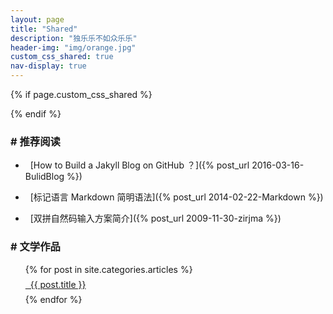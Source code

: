 ```yaml
---
layout: page
title: "Shared"
description: "独乐乐不如众乐乐"
header-img: "img/orange.jpg"
custom_css_shared: true
nav-display: true
---
```


{% if page.custom_css_shared %}
<style type="text/css">
#school-art li {padding:0.5em 0}
@media all and (max-width:1000px){
#school-art   {
-moz-column-count:1; /* Firefox */
-webkit-column-count:1; /* Safari and Chrome */
column-count:1;}
}
@media all and (min-width:1000px){
#school-art  {
-moz-column-count:2; /* Firefox */
-webkit-column-count:2; /* Safari and Chrome */
column-count:2;}
}
</style>  
{% endif %}
  
### # 推荐阅读

- &nbsp;&nbsp;[How to Build a Jakyll Blog  on GitHub ？]({% post_url 2016-03-16-BulidBlog %})

- &nbsp;&nbsp;[标记语言 Markdown 简明语法]({% post_url 2014-02-22-Markdown %})

- &nbsp;&nbsp;[双拼自然码输入方案简介]({% post_url 2009-11-30-zirjma %})

### # 文学作品

<ul id="school-art" style="list-style-type: none;margin-top:1em">
{% for post in site.categories.articles %}
<li><a href="{{ post.url }}" >&nbsp;&nbsp;{{ post.title }}</a></li>
{% endfor %}
</ul>

<!--
<ul class="listing" style="list-style-type: none;font-weight: bold;">
{% for post in {{site.categories.articles}} %}
  <li class="listing-item" style="text-indent:1em;font-weight:normal;">
  <a href="{{ post.url }}" title="{{ post.title }}" style="margin-left:1em;"><i class="fa fa-link">&nbsp;&nbsp;</i>{{ post.title }}</a>
  </li>
{% endfor %}
</ul>
-->